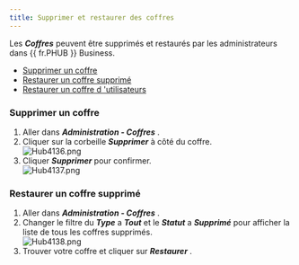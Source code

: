 ```yaml
---
title: Supprimer et restaurer des coffres
---
```

Les ***Coffres*** peuvent être supprimés et restaurés par les administrateurs dans {{ fr.PHUB }} Business.  

* [Supprimer un coffre](#supprimer-un-coffre)  
* [Restaurer un coffre supprimé](#restaurer-un-coffre-supprimé)  
* [Restaurer un coffre d 'utilisateurs](/kb/password-hub/how-to-articles/restore-user-vault/)  

### Supprimer un coffre 

1. Aller dans ***Administration - Coffres*** . 
1. Cliquer sur la corbeille ***Supprimer*** à côté du coffre.  
![Hub4136.png](/img/fr/hub/Hub4136.png) 
1. Cliquer ***Supprimer*** pour confirmer.  
![Hub4137.png](/img/fr/hub/Hub4137.png) 

### Restaurer un coffre supprimé 
1. Aller dans ***Administration - Coffres*** . 
2. Changer le filtre du ***Type*** a ***Tout*** et le ***Statut*** a ***Supprimé*** pour afficher la liste de tous les coffres supprimés.  
![Hub4138.png](/img/fr/hub/Hub4138.png) 
1. Trouver votre coffre et cliquer sur ***Restaurer*** . 

